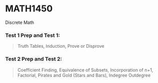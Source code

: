 # MATH1450 
Discrete Math 
### Test 1 Prep and Test 1: 
> Truth Tables, Induction, Prove or Disprove 
### Test 2 Prep and Test 2: 
> Coefficient Finding, Equivalence of Subsets, Incorporation of n+1, Factorial, Pirates and Gold (Stars and Bars), Indegree Outdegree
